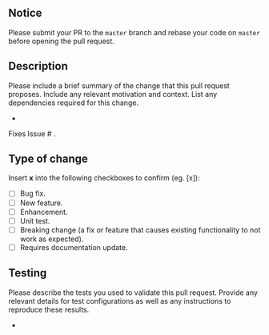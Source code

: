 ## Notice

Please submit your PR to the `master` branch and rebase your code on `master` before opening the pull request.

## Description

Please include a brief summary of the change that this pull request proposes. Include any relevant motivation and context. List any dependencies required for this change.

-

Fixes Issue # .

## Type of change

Insert **x** into the following checkboxes to confirm (eg. [x]):
- [ ] Bug fix.
- [ ] New feature.
- [ ] Enhancement.
- [ ] Unit test.
- [ ] Breaking change (a fix or feature that causes existing functionality to not work as expected).
- [ ] Requires documentation update.

## Testing

Please describe the tests you used to validate this pull request. Provide any relevant details for test configurations as well as any instructions to reproduce these results.

-

